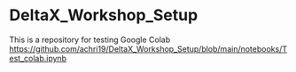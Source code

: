 # DeltaX_Workshop_Setup
This is a repository for testing Google Colab
https://github.com/achri19/DeltaX_Workshop_Setup/blob/main/notebooks/Test_colab.ipynb
